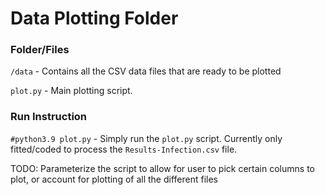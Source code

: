 # Data Plotting Folder

### Folder/Files
`/data` - Contains all the CSV data files that are ready to be plotted

`plot.py` - Main plotting script.

### Run Instruction

`#python3.9 plot.py` - Simply run the `plot.py` script. Currently only fitted/coded to process the `Results-Infection.csv` file.

TODO: Parameterize the script to allow for user to pick certain columns to plot, or account for plotting of all the different files